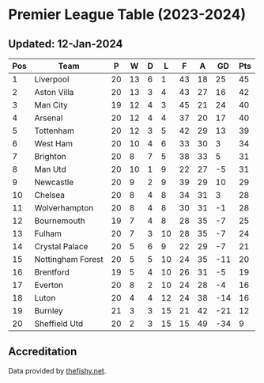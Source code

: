 # Premier League Table (2023-2024)
## Updated: 12-Jan-2024

| Pos | Team | P | W | D | L | F | A | GD | Pts |
| --- | --- | --- | --- | --- | --- | --- | --- | --- | --- |
| 1 | Liverpool | 20 | 13 | 6 | 1 | 43 | 18 | 25 | 45 |
| 2 | Aston Villa | 20 | 13 | 3 | 4 | 43 | 27 | 16 | 42 |
| 3 | Man City | 19 | 12 | 4 | 3 | 45 | 21 | 24 | 40 |
| 4 | Arsenal | 20 | 12 | 4 | 4 | 37 | 20 | 17 | 40 |
| 5 | Tottenham | 20 | 12 | 3 | 5 | 42 | 29 | 13 | 39 |
| 6 | West Ham | 20 | 10 | 4 | 6 | 33 | 30 | 3 | 34 |
| 7 | Brighton | 20 | 8 | 7 | 5 | 38 | 33 | 5 | 31 |
| 8 | Man Utd | 20 | 10 | 1 | 9 | 22 | 27 | -5 | 31 |
| 9 | Newcastle | 20 | 9 | 2 | 9 | 39 | 29 | 10 | 29 |
| 10 | Chelsea | 20 | 8 | 4 | 8 | 34 | 31 | 3 | 28 |
| 11 | Wolverhampton | 20 | 8 | 4 | 8 | 30 | 31 | -1 | 28 |
| 12 | Bournemouth | 19 | 7 | 4 | 8 | 28 | 35 | -7 | 25 |
| 13 | Fulham | 20 | 7 | 3 | 10 | 28 | 35 | -7 | 24 |
| 14 | Crystal Palace | 20 | 5 | 6 | 9 | 22 | 29 | -7 | 21 |
| 15 | Nottingham Forest | 20 | 5 | 5 | 10 | 24 | 35 | -11 | 20 |
| 16 | Brentford | 19 | 5 | 4 | 10 | 26 | 31 | -5 | 19 |
| 17 | Everton | 20 | 8 | 2 | 10 | 24 | 28 | -4 | 16 |
| 18 | Luton | 20 | 4 | 4 | 12 | 24 | 38 | -14 | 16 |
| 19 | Burnley | 21 | 3 | 3 | 15 | 21 | 42 | -21 | 12 |
| 20 | Sheffield Utd | 20 | 2 | 3 | 15 | 15 | 49 | -34 | 9 |

## Accreditation 

Data provided by [thefishy.net](https://www.thefishy.net/).